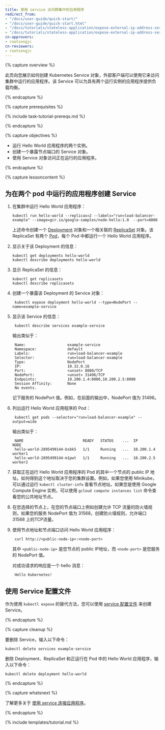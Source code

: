 ```yaml
---
title: 使用 service 访问群集中的应用程序
redirect_from:
- "/docs/user-guide/quick-start/"
- "/docs/user-guide/quick-start.html"
- "/docs/tutorials/stateless-application/expose-external-ip-address-service/"
- "/docs/tutorials/stateless-application/expose-external-ip-address-service.html"
cn-approvers:
- rootsongjc
cn-reviewers:
- rootsongjc
---
```


{% capture overview %}

<!--

This page shows how to create a Kubernetes Service object that external
clients can use to access an application running in a cluster. The Service
provides load balancing for an application that has two running instances.

-->

此页向您展示如何创建 Kubernetes Service 对象，外部客户端可以使用它来访问集群中运行的应用程序。该 Service 可以为具有两个运行实例的应用程序提供负载均衡。


{% endcapture %}


{% capture prerequisites %}

{% include task-tutorial-prereqs.md %}

{% endcapture %}

{% capture objectives %}

<!--

* Run two instances of a Hello World application.
* Create a Service object that exposes a node port.
* Use the Service object to access the running application.

-->

- 运行 Hello World 应用程序的两个实例。
- 创建一个暴露节点端口的 Service 对象。
- 使用 Service 对象访问正在运行的应用程序。


{% endcapture %}

{% capture lessoncontent %}

<!--

## Creating a service for an application running in two pods

1. Run a Hello World application in your cluster:

        kubectl run hello-world --replicas=2 --labels="run=load-balancer-example" --image=gcr.io/google-samples/node-hello:1.0  --port=8080

    The preceding command creates a
    [Deployment](/docs/concepts/workloads/controllers/deployment/)
    object and an associated
    [ReplicaSet](/docs/concepts/workloads/controllers/replicaset/)
    object. The ReplicaSet has two
    [Pods](/docs/concepts/workloads/pods/pod/),
    each of which runs the Hello World application.

2. Display information about the Deployment:

        kubectl get deployments hello-world
        kubectl describe deployments hello-world

3. Display information about your ReplicaSet objects:

        kubectl get replicasets
        kubectl describe replicasets

4. Create a Service object that exposes the deployment:

        kubectl expose deployment hello-world --type=NodePort --name=example-service

5. Display information about the Service:

        kubectl describe services example-service

    The output is similar to this:

        Name:                   example-service
        Namespace:              default
        Labels:                 run=load-balancer-example
        Selector:               run=load-balancer-example
        Type:                   NodePort
        IP:                     10.32.0.16
        Port:                   <unset> 8080/TCP
        NodePort:               <unset> 31496/TCP
        Endpoints:              10.200.1.4:8080,10.200.2.5:8080
        Session Affinity:       None
        No events.

    Make a note of the NodePort value for the service. For example,
    in the preceding output, the NodePort value is 31496.

6. List the pods that are running the Hello World application:

        kubectl get pods --selector="run=load-balancer-example" --output=wide

    The output is similar to this:

        NAME                           READY   STATUS    ...  IP           NODE
        hello-world-2895499144-bsbk5   1/1     Running   ...  10.200.1.4   worker1
        hello-world-2895499144-m1pwt   1/1     Running   ...  10.200.2.5   worker2

7. Get the public IP address of one of your nodes that is running
   a Hello World pod. How you get this address depends on how you set
   up your cluster. For example, if you are using Minikube, you can
   see the node address by running `kubectl cluster-info`. If you are
   using Google Compute Engine instances, you can use the
   `gcloud compute instances list` command to see the public addresses of your
   nodes.

8. On your chosen node, create a firewall rule that allows TCP traffic
   on your node port. For example, if your Service has a NodePort value of
   31568, create a firewall rule that allows TCP traffic on port 31568.

9. Use the node address and node port to access the Hello World application:

        curl http://<public-node-ip>:<node-port>

    where `<public-node-ip>` is the public IP address of your node,
    and `<node-port>` is the NodePort value for your service.

    The response to a successful request is a hello message:

        Hello Kubernetes!

-->

## 为在两个 pod 中运行的应用程序创建 Service

1. 在集群中运行 Hello World 应用程序：

   ```
   kubectl run hello-world --replicas=2 --labels="run=load-balancer-example" --image=gcr.io/google-samples/node-hello:1.0  --port=8080
   ```

   上述命令创建一个 [Deployment](/docs/concepts/workloads/controllers/deployment/) 对象和一个相关联的 [ReplicaSet](/docs/concepts/workloads/controllers/replicaset/) 对象。该 ReplicaSet 有两个 [Pod](/docs/concepts/workloads/pods/pod/)，每个 Pod 中都运行一个 Hello World 应用程序。

2. 显示关于该 Deployment 的信息：

   ```
   kubectl get deployments hello-world
   kubectl describe deployments hello-world
   ```

3. 显示 ReplicaSet 的信息：

   ```
   kubectl get replicasets
   kubectl describe replicasets
   ```

4. 创建一个暴露该 Deployment 的 Service 对象：

   ```
    kubectl expose deployment hello-world --type=NodePort --name=example-service
   ```

5. 显示该 Service 的信息：

   ```
    kubectl describe services example-service
   ```

   输出类似于：

   ```
    Name:                   example-service
    Namespace:              default
    Labels:                 run=load-balancer-example
    Selector:               run=load-balancer-example
    Type:                   NodePort
    IP:                     10.32.0.16
    Port:                   <unset> 8080/TCP
    NodePort:               <unset> 31496/TCP
    Endpoints:              10.200.1.4:8080,10.200.2.5:8080
    Session Affinity:       None
    No events.
   ```

    记下服务的 NodePort 值。例如，在前面的输出中，NodePort 值为 31496。

6. 列出运行 Hello World 应用程序的 Pod：

   ```
    kubectl get pods --selector="run=load-balancer-example" --output=wide
   ```

   输出类似于：

   ```
    NAME                           READY   STATUS    ...  IP           NODE
    hello-world-2895499144-bsbk5   1/1     Running   ...  10.200.1.4   worker1
    hello-world-2895499144-m1pwt   1/1     Running   ...  10.200.2.5   worker2
   ```

7. 获取正在运行 Hello World 应用程序的 Pod 的其中一个节点的 public IP 地址。如何得到这个地址取决于您的集群设置。例如，如果您使用 Minikube，可以通过运行 `kubectl cluster-info` 查看节点地址。如果您是使用 Google Compute Engine 实例，可以使用 `gcloud compute instances list` 命令查看您的公共地址节点。

8. 在您选择的节点上，在您的节点端口上例如创建允许 TCP 流量的防火墙规则，如果您的服务 NodePort 值为 31568，创建防火墙规则，允许端口 31568 上的TCP流量。

9. 使用节点地址和节点端口访问 Hello World 应用程序：

   ```
    curl http://<public-node-ip>:<node-port>
   ```

   其中 `<public-node-ip>` 是您节点的 public IP地址，而 `<node-port>` 是您服务的 NodePort 值。

   对成功请求的响应是一个 hello 消息：

   ```
    Hello Kubernetes!
   ```



<!--

## Using a service configuration file

As an alternative to using `kubectl expose`, you can use a
[service configuration file](/docs/user-guide/services/operations)
to create a Service.

{% endcapture %}


{% capture cleanup %}

To delete the Service, enter this command:

    kubectl delete services example-service

To delete the Deployment, the ReplicaSet, and the Pods that are running
the Hello World application, enter this command:

    kubectl delete deployment hello-world

{% endcapture %}


{% capture whatsnext %}

Learn more about
[connecting applications with services](/docs/concepts/services-networking/connect-applications-service/).
{% endcapture %}

{% include templates/tutorial.md %}

-->

## 使用 Service 配置文件

作为使用 `kubectl expose` 的替代方法，您可以使用 [service 配置文件](/docs/user-guide/services/operations) 来创建 Service。

{% endcapture %}

{% capture cleanup %}

要删除 Service，输入以下命令：

```
kubectl delete services example-service
```

删除 Deployment、ReplicaSet 和正运行在 Pod 中的 Hello World 应用程序，输入以下命令：

```
kubectl delete deployment hello-world
```

{% endcapture %}

{% capture whatsnext %}

了解更多关于 [使用 service 连接应用程序](/docs/concepts/services-networking/connect-applications-service/)。

{% endcapture %}

{% include templates/tutorial.md %}
